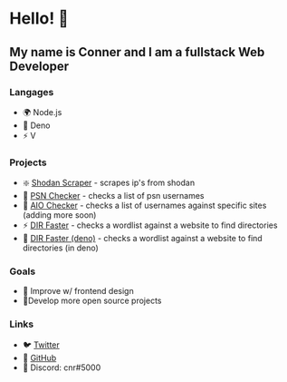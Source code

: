# Hello! 👋
## My name is Conner and I am a fullstack Web Developer

### Langages
- 🌍 Node.js
- 🦖 Deno
- ⚡ V

### Projects
- ❇️ [Shodan Scraper](https://github.com/connuh/shodan-scraper) - scrapes ip's from shodan
- 🔰 [PSN Checker](https://github.com/connuh/psn-checker) - checks a list of psn usernames
- 🚀 [AIO Checker](https://github.com/connuh/aio-checker) - checks a list of usernames against specific sites (adding more soon)
- ⚡ [DIR Faster](https://github.com/connuh/dirfaster) - checks a wordlist against a website to find directories
- 🦕 [DIR Faster (deno)](https://github.com/connuh/dirfaster-deno) - checks a wordlist against a website to find directories (in deno)

### Goals
- 🙈 Improve w/ frontend design
- 🌹Develop more open source projects

### Links
- 🐦 [Twitter](https://twitter.com/c2nner)
- 🐧 [GitHub](https://github.com/connuh)
- 👾 Discord: cnr#5000
